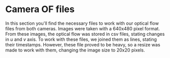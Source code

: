 # Camera OF files


In this section you'll find the necessary files to work with our optical flow files from both cameras. Images were taken with a 640x480 pixel
format. From these images, the optical flow was stored in csv files, stating changes in *u* and *v* axis. To work with these files, we
joined them as lines, stating their timestamps. However, these file proved to be heavy, so a resize was made to work with them, changing 
the image size to 20x20 pixels.

